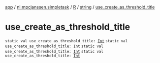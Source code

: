 [app](../../../index.md) / [nl.mpcjanssen.simpletask](../../index.md) / [R](../index.md) / [string](index.md) / [use_create_as_threshold_title](.)

# use_create_as_threshold_title

`static val use_create_as_threshold_title: `[`Int`](https://kotlinlang.org/api/latest/jvm/stdlib/kotlin/-int/index.html)
`static val use_create_as_threshold_title: `[`Int`](https://kotlinlang.org/api/latest/jvm/stdlib/kotlin/-int/index.html)
`static val use_create_as_threshold_title: `[`Int`](https://kotlinlang.org/api/latest/jvm/stdlib/kotlin/-int/index.html)
`static val use_create_as_threshold_title: `[`Int`](https://kotlinlang.org/api/latest/jvm/stdlib/kotlin/-int/index.html)